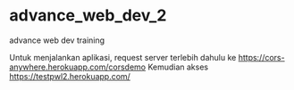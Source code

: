 # advance_web_dev_2
advance web dev training

Untuk menjalankan aplikasi, request server terlebih dahulu ke  https://cors-anywhere.herokuapp.com/corsdemo 
Kemudian akses https://testpwl2.herokuapp.com/
